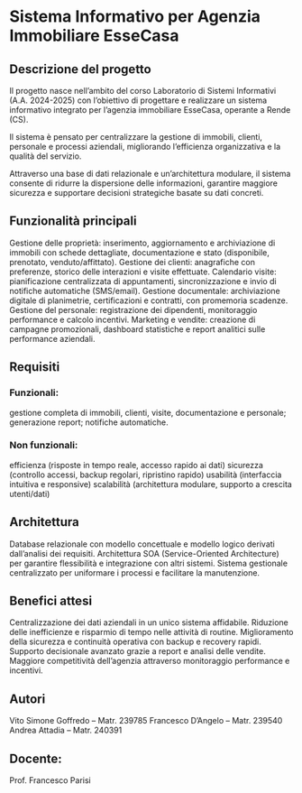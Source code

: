 # Sistema Informativo per Agenzia Immobiliare EsseCasa

## Descrizione del progetto

Il progetto nasce nell’ambito del corso Laboratorio di Sistemi Informativi (A.A. 2024-2025) con l’obiettivo di progettare e realizzare un sistema informativo integrato per l’agenzia immobiliare EsseCasa, operante a Rende (CS).

Il sistema è pensato per centralizzare la gestione di immobili, clienti, personale e processi aziendali, migliorando l’efficienza organizzativa e la qualità del servizio.

Attraverso una base di dati relazionale e un’architettura modulare, il sistema consente di ridurre la dispersione delle informazioni, garantire maggiore sicurezza e supportare decisioni strategiche basate su dati concreti.

## Funzionalità principali

Gestione delle proprietà: inserimento, aggiornamento e archiviazione di immobili con schede dettagliate, documentazione e stato (disponibile, prenotato, venduto/affittato).
Gestione dei clienti: anagrafiche con preferenze, storico delle interazioni e visite effettuate.
Calendario visite: pianificazione centralizzata di appuntamenti, sincronizzazione e invio di notifiche automatiche (SMS/email).
Gestione documentale: archiviazione digitale di planimetrie, certificazioni e contratti, con promemoria scadenze.
Gestione del personale: registrazione dei dipendenti, monitoraggio performance e calcolo incentivi.
Marketing e vendite: creazione di campagne promozionali, dashboard statistiche e report analitici sulle performance aziendali.

## Requisiti
### Funzionali: 
gestione completa di immobili, clienti, visite, documentazione e personale; generazione report; notifiche automatiche.

### Non funzionali:
efficienza (risposte in tempo reale, accesso rapido ai dati)
sicurezza (controllo accessi, backup regolari, ripristino rapido)
usabilità (interfaccia intuitiva e responsive)
scalabilità (architettura modulare, supporto a crescita utenti/dati)

## Architettura
Database relazionale con modello concettuale e modello logico derivati dall’analisi dei requisiti.
Architettura SOA (Service-Oriented Architecture) per garantire flessibilità e integrazione con altri sistemi.
Sistema gestionale centralizzato per uniformare i processi e facilitare la manutenzione.

## Benefici attesi
Centralizzazione dei dati aziendali in un unico sistema affidabile.
Riduzione delle inefficienze e risparmio di tempo nelle attività di routine.
Miglioramento della sicurezza e continuità operativa con backup e recovery rapidi.
Supporto decisionale avanzato grazie a report e analisi delle vendite.
Maggiore competitività dell’agenzia attraverso monitoraggio performance e incentivi.

## Autori
Vito Simone Goffredo – Matr. 239785
Francesco D’Angelo – Matr. 239540
Andrea Attadia – Matr. 240391

## Docente: 
Prof. Francesco Parisi
